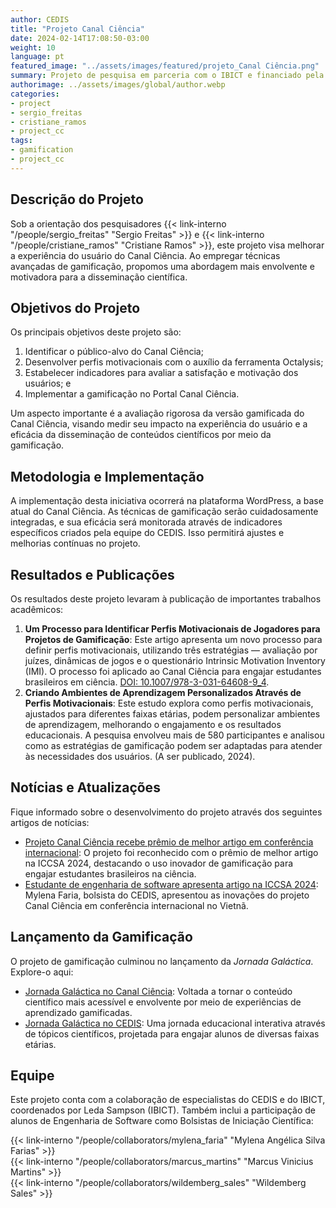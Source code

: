 ```yaml
---
author: CEDIS
title: "Projeto Canal Ciência"
date: 2024-02-14T17:08:50-03:00
weight: 10
language: pt
featured_image: "../assets/images/featured/projeto_Canal Ciência.png"
summary: Projeto de pesquisa em parceria com o IBICT e financiado pela FINATEC, com objetivo de aprimorar a experiência dos usuários do Canal Ciência através do uso da gamificação. 
authorimage: ../assets/images/global/author.webp
categories: 
- project
- sergio_freitas
- cristiane_ramos
- project_cc
tags: 
- gamification
- project_cc
---
```


## Descrição do Projeto

Sob a orientação dos pesquisadores {{< link-interno "/people/sergio_freitas" "Sergio Freitas" >}} e {{< link-interno "/people/cristiane_ramos" "Cristiane Ramos" >}}, este projeto visa melhorar a experiência do usuário do Canal Ciência. Ao empregar técnicas avançadas de gamificação, propomos uma abordagem mais envolvente e motivadora para a disseminação científica.

## Objetivos do Projeto

Os principais objetivos deste projeto são:
1. Identificar o público-alvo do Canal Ciência;
2. Desenvolver perfis motivacionais com o auxílio da ferramenta Octalysis;
3. Estabelecer indicadores para avaliar a satisfação e motivação dos usuários; e
4. Implementar a gamificação no Portal Canal Ciência.

Um aspecto importante é a avaliação rigorosa da versão gamificada do Canal Ciência, visando medir seu impacto na experiência do usuário e a eficácia da disseminação de conteúdos científicos por meio da gamificação.

## Metodologia e Implementação

A implementação desta iniciativa ocorrerá na plataforma WordPress, a base atual do Canal Ciência. As técnicas de gamificação serão cuidadosamente integradas, e sua eficácia será monitorada através de indicadores específicos criados pela equipe do CEDIS. Isso permitirá ajustes e melhorias contínuas no projeto.

## Resultados e Publicações

Os resultados deste projeto levaram à publicação de importantes trabalhos acadêmicos:
1. **Um Processo para Identificar Perfis Motivacionais de Jogadores para Projetos de Gamificação**: Este artigo apresenta um novo processo para definir perfis motivacionais, utilizando três estratégias — avaliação por juízes, dinâmicas de jogos e o questionário Intrinsic Motivation Inventory (IMI). O processo foi aplicado ao Canal Ciência para engajar estudantes brasileiros em ciência. [DOI: 10.1007/978-3-031-64608-9_4](https://doi.org/10.1007/978-3-031-64608-9_4).
2. **Criando Ambientes de Aprendizagem Personalizados Através de Perfis Motivacionais**: Este estudo explora como perfis motivacionais, ajustados para diferentes faixas etárias, podem personalizar ambientes de aprendizagem, melhorando o engajamento e os resultados educacionais. A pesquisa envolveu mais de 580 participantes e analisou como as estratégias de gamificação podem ser adaptadas para atender às necessidades dos usuários. (A ser publicado, 2024).

## Notícias e Atualizações

Fique informado sobre o desenvolvimento do projeto através dos seguintes artigos de notícias:
- [Projeto Canal Ciência recebe prêmio de melhor artigo em conferência internacional](https://cedis.unb.br/posts/news-post.010/): O projeto foi reconhecido com o prêmio de melhor artigo na ICCSA 2024, destacando o uso inovador de gamificação para engajar estudantes brasileiros na ciência.
- [Estudante de engenharia de software apresenta artigo na ICCSA 2024](https://cedis.unb.br/posts/news-post.009/): Mylena Faria, bolsista do CEDIS, apresentou as inovações do projeto Canal Ciência em conferência internacional no Vietnã.


## Lançamento da Gamificação

O projeto de gamificação culminou no lançamento da *Jornada Galáctica*. Explore-o aqui:
- [Jornada Galáctica no Canal Ciência](https://canalciencia.ibict.br/jornada-galactica/): Voltada a tornar o conteúdo científico mais acessível e envolvente por meio de experiências de aprendizado gamificadas.
- [Jornada Galáctica no CEDIS](https://cedis.unb.br/products/jornada_galactica/): Uma jornada educacional interativa através de tópicos científicos, projetada para engajar alunos de diversas faixas etárias.

## Equipe

Este projeto conta com a colaboração de especialistas do CEDIS e do IBICT, coordenados por Leda Sampson (IBICT). Também inclui a participação de alunos de Engenharia de Software como Bolsistas de Iniciação Científica:

{{< link-interno "/people/collaborators/mylena_faria" "Mylena Angélica Silva Farias" >}}<br>
{{< link-interno "/people/collaborators/marcus_martins" "Marcus Vinicius Martins" >}}<br>
{{< link-interno "/people/collaborators/wildemberg_sales" "Wildemberg Sales" >}}
